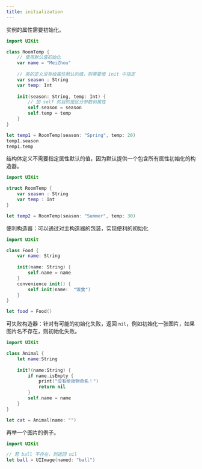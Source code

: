 ```yaml
---
title: initialization
---
```


实例的属性需要初始化。

```swift
import UIKit

class RoomTemp {
    // 使用默认值初始化
    var name = "MeiZhou"
    
    // 类的定义没有给属性默认的值，则需要值 init 中指定
    var season : String
    var temp: Int
    
    init(season: String, temp: Int) {
        // 加 self 的目的是区分参数和属性
        self.season = season
        self.temp = temp
    }
}

let temp1 = RoomTemp(season: "Spring", temp: 20)
temp1.season
temp1.temp
```

结构体定义不需要指定属性默认的值，因为默认提供一个包含所有属性初始化的构造器。

```swift
import UIKit

struct RoomTemp {
    var season : String
    var temp : Int
}

let temp2 = RoomTemp(season: "Summer", temp: 30)
```

便利构造器：可以通过对主构造器的包装，实现便利的初始化

```swift
import UIKit

class Food {
    var name: String
    
    init(name: String) {
        self.name = name
    }
    convenience init() {
        self.init(name:  "饭食")
    }
}

let food = Food()
```

可失败构造器：针对有可能的初始化失败，返回 `nil`，例如初始化一张图片，如果图片名不存在，则初始化失败。

```swift
import UIKit

class Animal {
    let name:String
    
    init?(name:String) {
        if name.isEmpty {
            print("没有给动物命名！")
            return nil
        }
        self.name = name
    }
}

let cat = Animal(name: "")
```

再举一个图片的例子。

```swift
import UIKit

// 若 ball 不存在，则返回 nil
let ball = UIImage(named: "ball")
```

